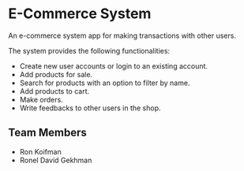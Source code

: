 # E-Commerce System

An e-commerce system app for making transactions with other users. 

The system provides the following functionalities:
- Create new user accounts or login to an existing account.
- Add products for sale.
- Search for products with an option to filter by name.
- Add products to cart.
- Make orders.
- Write feedbacks to other users in the shop.

## Team Members
- Ron Koifman
- Ronel David Gekhman
